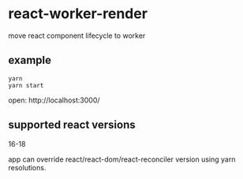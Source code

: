 # react-worker-render

move react component lifecycle to worker

## example

```
yarn
yarn start
```

open: http://localhost:3000/

## supported react versions

16-18

app can override react/react-dom/react-reconciler version using yarn resolutions.
